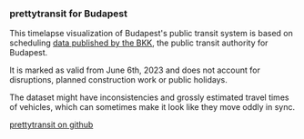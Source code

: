 ### prettytransit for Budapest

This timelapse visualization of Budapest's public transit system is based on scheduling [data published by the BKK](https://opendata.bkk.hu/data-sources), the public transit authority for Budapest.

It is marked as valid from June 6th, 2023 and does not account for disruptions, planned construction work or public holidays.

The dataset might have inconsistencies and grossly estimated travel times of vehicles, which can sometimes make it look like they move oddly in sync.

[prettytransit on github](https://github.com/zorapeteri/prettytransit)
